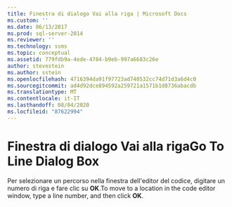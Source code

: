 ```yaml
---
title: Finestra di dialogo Vai alla riga | Microsoft Docs
ms.custom: ''
ms.date: 06/13/2017
ms.prod: sql-server-2014
ms.reviewer: ''
ms.technology: ssms
ms.topic: conceptual
ms.assetid: 779fdb9a-4ede-4784-b9eb-997a6683c26e
author: stevestein
ms.author: sstein
ms.openlocfilehash: 4716394da91f97723ad740532cc74d71d3a6d4c0
ms.sourcegitcommit: ad4d92dce894592a259721a1571b1d8736abacdb
ms.translationtype: MT
ms.contentlocale: it-IT
ms.lasthandoff: 08/04/2020
ms.locfileid: "87622994"
---
```

# <a name="go-to-line-dialog-box"></a><span data-ttu-id="e5d20-102">Finestra di dialogo Vai alla riga</span><span class="sxs-lookup"><span data-stu-id="e5d20-102">Go To Line Dialog Box</span></span>
  <span data-ttu-id="e5d20-103">Per selezionare un percorso nella finestra dell'editor del codice, digitare un numero di riga e fare clic su **OK**.</span><span class="sxs-lookup"><span data-stu-id="e5d20-103">To move to a location in the code editor window, type a line number, and then click **OK**.</span></span>  
